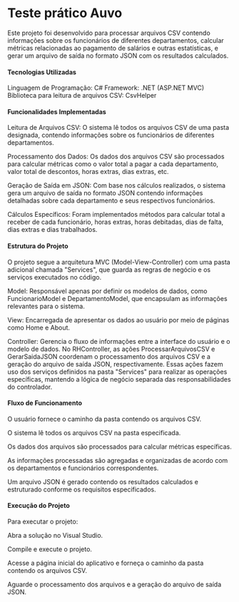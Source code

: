 <h1>Teste prático Auvo</h1>

Este projeto foi desenvolvido para processar arquivos CSV contendo informações sobre os funcionários de diferentes departamentos, calcular métricas relacionadas ao pagamento de salários e outras estatísticas, e gerar um arquivo de saída no formato JSON com os resultados calculados.

<h4>Tecnologias Utilizadas</h4>
Linguagem de Programação: C#
Framework: .NET (ASP.NET MVC)
Biblioteca para leitura de arquivos CSV: CsvHelper

<h4>Funcionalidades Implementadas</h4>
Leitura de Arquivos CSV: O sistema lê todos os arquivos CSV de uma pasta designada, contendo informações sobre os funcionários de diferentes departamentos.

Processamento dos Dados: Os dados dos arquivos CSV são processados para calcular métricas como o valor total a pagar a cada departamento, valor total de descontos, horas extras, dias extras, etc.

Geração de Saída em JSON: Com base nos cálculos realizados, o sistema gera um arquivo de saída no formato JSON contendo informações detalhadas sobre cada departamento e seus respectivos funcionários.

Cálculos Específicos: Foram implementados métodos para calcular total a receber de cada funcionário, horas extras, horas debitadas, dias de falta, dias extras e dias trabalhados.

<h4>Estrutura do Projeto</h4>
O projeto segue a arquitetura MVC (Model-View-Controller) com uma pasta adicional chamada "Services", que guarda as regras de negócio e os serviços executados no código.

Model: Responsável apenas por definir os modelos de dados, como FuncionarioModel e DepartamentoModel, que encapsulam as informações relevantes para o sistema.

View: Encarregada de apresentar os dados ao usuário por meio de páginas como Home e About.

Controller: Gerencia o fluxo de informações entre a interface do usuário e o modelo de dados. No RHController, as ações ProcessarArquivosCSV e GerarSaidaJSON coordenam o processamento dos arquivos CSV e a geração do arquivo de saída JSON, respectivamente. Essas ações fazem uso dos serviços definidos na pasta "Services" para realizar as operações específicas, mantendo a lógica de negócio separada das responsabilidades do controlador.

<h4>Fluxo de Funcionamento</h4>
O usuário fornece o caminho da pasta contendo os arquivos CSV.

O sistema lê todos os arquivos CSV na pasta especificada.

Os dados dos arquivos são processados para calcular métricas específicas.

As informações processadas são agregadas e organizadas de acordo com os departamentos e funcionários correspondentes.

Um arquivo JSON é gerado contendo os resultados calculados e estruturado conforme os requisitos especificados.

<h4>Execução do Projeto</h4>
Para executar o projeto:

Abra a solução no Visual Studio.

Compile e execute o projeto.

Acesse a página inicial do aplicativo e forneça o caminho da pasta contendo os arquivos CSV.

Aguarde o processamento dos arquivos e a geração do arquivo de saída JSON.
